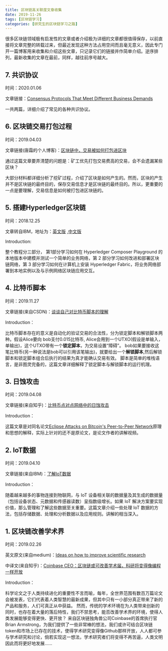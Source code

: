 ```yaml
---
title: 区块链高关联度文章收集
date: 2019-11-26
tags: [区块链学习]
categories: [研究生的区块链学习之路]
---
```


很多区块链领域极有启发性的文章或者介绍极为详细的文章都很值得保存，以前直接将文章完整的转载过来，但最近发现这种方法占用空间而且毫无意义，因此专门开一篇博客用来收集和介绍这些文章，只记录它们的链接并作简单介绍。逆序排列，最新收集的文章在最前，同样，越往前序号越大。

## 7. 共识协议

时间：2020.01.06

文章链接：[Consensus Protocols That Meet Different Business Demands]( https://blockchain.intellectsoft.net/blog/consensus-protocols-that-meet-different-business-demands/ )

一共两篇，详细介绍了常见的各种共识协议。

## 6. 区块链交易打包过程

时间：2019.04.03

文章链接(唐霜的个人博客)：[区块链中，交易被如何打包进区块](https://www.tangshuang.net/4097.html)

通过这篇文章要弄清楚的问题是：矿工优先打包交易费高的交易，会不会遗漏某些区块？

大部分材料都详细分析了挖矿过程，介绍了区块是如何产生的。然而，区块的产生并不是区块链的最终目的，保存交易信息才是区块链的最终目的。所以，更重要的一点是要理解，交易信息是如何被打包进区块链的。

## 5. 搭建Hyperledger区块链

时间：2018.12.25

文章转自IBM，地址为：[英文版](https://www.ibm.com/developerworks/cloud/library/cl-model-test-your-blockchain-network-with-hyperledger-composer-playground/index.html) ,[中文版](https://www.ibm.com/developerworks/cn/cloud/library/cl-model-test-your-blockchain-network-with-hyperledger-composer-playground/index.html?ca=drs-)

Introduction:

整个教程分三部分， 第1部分学习如何在 Hyperledger Composer Playground 的本地版本中建模并测试一个简单的业务网络，第 2 部分学习如何改进和部署区块链网络，第 3 部分学习如何在计算机上安装 Hyperledger Fabric，将业务网络部署到本地实例以及与示例网络区块链应用交互。

## 4. 比特币脚本

时间：2019.11.27

文章链接(来自CSDN)：[谈谈自己对比特币脚本的理解](https://blog.csdn.net/pony_maggie/article/details/73656597)

Introduction：

比特币脚本存在的意义是自动化的验证交易的合法性，分为锁定脚本和解锁脚本两种。假设Alice要向 bob支付0.015比特币, Alice会用到一个UTXO(假设是单输入，单输出)，这个UTXO带有一个**锁定脚本**，为交易设置“障碍”。 bob如果要接收这笔比特币(另一种说法是bob可以引用该笔输出)，就要给出一个**解锁脚本**,然后解锁脚本和锁定脚本组合后执行的结果为真才能确认交易有效。  脚本是简单的堆栈语言，是非图灵完备的，这篇文章详细解释了锁定脚本与解锁脚本的运行机理。

## 3. 日蚀攻击

时间：2019.04.08

文章链接(来自知乎)：[比特币点对点网络中的日蚀攻击](https://zhuanlan.zhihu.com/p/42446193)

Introduction：

这篇文章是对同名论文[Eclipse Attacks on Bitcoin's Peer-to-Peer Network](https://www.usenix.org/system/files/conference/usenixsecurity15/sec15-paper-heilman.pdf)原理和思想的解释，实际上针对的还不是原论文，是论文作者的讲解视频。

## 2. IoT数据

时间：2019.04.10

文章链接(来自IBM)：[了解IoT数据](https://www.ibm.com/developerworks/cn/iot/library/iot-lp301-iot-manage-data/index.html)

Introduction：

随着越来越多的事物连接到物联网，与 IoT 设备相关联的数据量及其生成的数据量（包括设备状态、元数据和传感器读数）呈指数级增长。如果 IoT 解决方案要实现价值，那么管理和了解这些数据至关重要。这篇文章介绍一些处理 IoT 数据的方法，包括存储数据、处理和分析数据以及应用规则。讲解的相当深入。

## 1. 区块链改善学术界

时间：2019.02.26

英文原文(来自medium)：[Ideas on how to improve scientific research](https://medium.com/@barmstrong/ideas-on-how-to-improve-scientific-research-9e2e56474132)

中译文(来自知乎)：[Coinbase CEO：区块链或可改善学术届，科研将变得像编程一样开放](https://zhuanlan.zhihu.com/p/57732457)

Introduction：

科学论文之于人类持续进化的重要性不言而喻，每年，全世界范围有数百万篇论文会被发表，它们代表着人类智慧的最新成果，但其中只有一小部分真正带来了新的产品和服务，人们可真正从中获益。
然而，传统的学术环境在为人类带来创新的同时，也存在着大量的落后特性，我们不禁思考，能否改善学术界的环境，使得人类发展能够变得更快、更开放？
来自区块链独角兽公司Coinbase的首席执行官Brian Armstrong，为我们提供了一些非常棒的想法，我们或许可结合区块链token和市场上已存在的技术，使得学术研究变得像Github那样开放，人人都可参与学术研究和讨论，倘若实现这一想法，学术研究者们将变得不再苦逼，人类文明因此而将更好地发展…… 